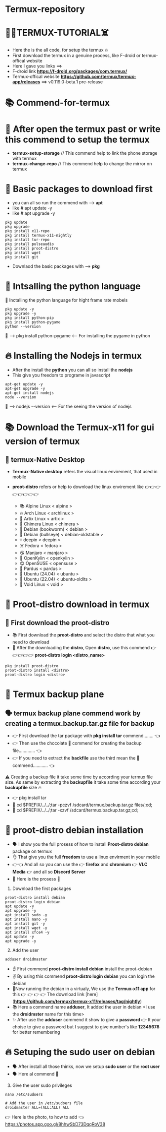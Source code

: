 # Termux-repository

# 🥵🔥TERMUX-TUTORIAL☠️

* Here the is the all code, for setup the termux 🔥
* First download the termux in a genuine process, like F-droid or termux-offical website
* Here I gave you links ==> 
* F-droid link **https://f-droid.org/packages/com.termux/**
* Termux-offical website **https://github.com/termux/termux-app/releases** ==> v0.119.0-beta.1 pre-release

# 📚 Commend-for-termux

# 🌸 After open the termux past or write this commend to setup the termux
* **termux-setup-storage** // This commend help to link the phone storage with termux
* **termux-change-repo** // This commend help to change the mirror on termux

# 🏁 Basic packages to download first 
* you can all so run the commend with --> **apt**
* like # apt update -y
* like # apt upgrade -y 
```
pkg update
pkg upgrade
pkg install x11-repo
pkg install termux-x11-nightly
pkg install tur-repo
pkg install pulseaudio
pkg install proot-distro
pkg install wget
pkg install git
```
* Downlaod the basic packages with --> **pkg**

# 🐍 Intsalling the python language
🌸 Inctalling the python language for hight frame rate mobels

```
pkg update -y
pkg upgrade -y 
pkg install python-pip
pkg install python-pygame
python --version
```
👀 --> pkg install python-pygame <-- For installing the pygame in python 

# 🔥 Installing the **Nodejs** in termux 
* After the install the **python** you can all so install the **nodejs**
* This give you freedom to programe in javascript 
```
apt-get update -y
apt-get upgrade -y
apt-get install nodejs
node --version 
```
👀 --> nodejs --version <-- For the seeing the version of nodejs

# 📚 Download the Termux-x11 for gui version of termux
 
## 🥵 termux-Native Desktop
* **Termux-Native desktop** refers the visual linux envirement, that used in mobile
* **proot-distro** refers or help to download the linux envirement like 👉👉👉👉👉👉👉👉

  * 📚 Alpine Linux < alpine >
  * 🔥 Arch Linux < archlinux >
  * 🥵 Artix Linux < artix >
  * 💯 Chimera Linux < chimera >
  * 🤝 Debian (bookworm) < debian >
  * 🍫 Debian (bullseye) < debian-oldstable >
  * 💀 deepin < deepin >
  * ☠️ Fedora < fedora >
  * 😘 Manjaro < manjaro >
  * 🤤 OpenKylin < openkylin >
  * 😋 OpenSUSE < opensuse >
  * 🥴 Pardus < pardus >
  * 🐍 Ubuntu (24.04) < ubuntu >
  * 🌝 Ubuntu (22.04) < ubuntu-oldlts >
  * 🤖 Void Linux < void >

# 🤖 Proot-distro download in termux
## 🌸 First download the **proot-distro**

* 📚 First download the **proot-distro** and select the distro that what you need to download
* 👀 After the downloading the **distro**, Open **distro**, use this commend 👉👉👉👉👉 **proot-distro login <distro_name>**
```
pkg install proot-distro
proot-distro install <distro>
proot-distro login <distro>
```
# 🧏 Termux backup plane
## 🗣️ termux backup plane commend work by creating a **termux.backup.tar.gz** file for backup 

* 👉 First download the tar package with **pkg install tar** commend........ 👈
* 👉 Then use the chocolate 🍫 commend for creating the backup file............. 👈
* 👉 If you need to extract the **backfile** use the third mean the 👀 commend............ 👈

⚠️ Creating a backup file it take some time by according your termux file size. As same by extracting the **backupfile** it take some time according your **backupfile** size 🔥

* 👉 pkg install tar 
* 🍫 cd $PREFIX/../../;tar -pczvf /sdcard/termux.backup.tar.gz files/;cd;
* 👀 cd $PREFIX/../../;tar -xzvf /sdcard/termux.backup.tar.gz;cd;

# 🥶 proot-distro debian installation

* 🗣️ I show you the full prosess of how to install **Proot-distro debian** package on termux
* 👌 That give you the full **freedom** to use a linux envirment in your mobile
* 👉👈 And all so you can use the 👉 **firefox** and **chromium** 👉 **VLC Media** 👉 and all so **Discord Server**
* 🤤 Here is the prosess 🤳

1. Download the first packages
```
proot-distro install debian
proot-distro login debian
apt update -y
apt upgrade -y
apt install sudo -y
apt install nano -y
apt install git -y
apt install wget -y
apt install xfce4 -y
apt update -y
apt upgrade -y
```
2. Add the user

```
adduser droidmaster 
```
* ☝️ First commend **proot-distro install debian** install the proot-debian
* ✌️ By using this commend **proot-distro login debian** you can login the debian
* 🥉Now running the debian in a virtualy, We use the **Termux-x11 app** for this 👉 👉 👉 👉 The download link [here] (**https://github.com/termux/termux-x11/releases/tag/nightly**)
* 📚 Here a commend name **adduser**, It added the user in debian <I use the **droidmster** name for this time>
* ✨ After use the **adduser** commend it show to give a **password** 👉 It your choise to give a password but I suggest to give number's like **12345678** for better remembering

# 🔥 Setuping the sudo user on debian

* 🗣️ After install all those thinks, now we setup **sudo user** or the **root user**
* 🗣️ Here al commend 🤝

3. Give the user sudo privileges
```
nano /etc/sudoers

# Add the user in /etc/sudoers file 
droidmaster ALL=(ALL:ALL) ALL
```
👉 Here is the photo, to how to add 👈
https://photos.app.goo.gl/8hhwSbD73DqqRoV38
